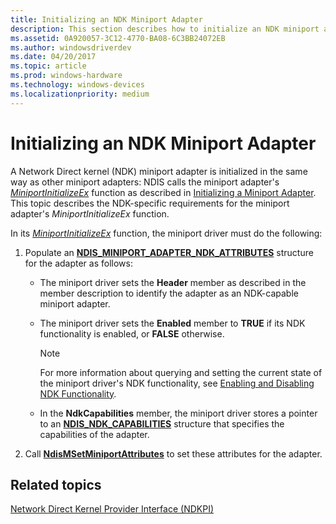 ```yaml
---
title: Initializing an NDK Miniport Adapter
description: This section describes how to initialize an NDK miniport adapter
ms.assetid: 0A920057-3C12-4770-BA08-6C3BB24072EB
ms.author: windowsdriverdev
ms.date: 04/20/2017
ms.topic: article
ms.prod: windows-hardware
ms.technology: windows-devices
ms.localizationpriority: medium
---
```


# Initializing an NDK Miniport Adapter


A Network Direct kernel (NDK) miniport adapter is initialized in the same way as other miniport adapters: NDIS calls the miniport adapter's [*MiniportInitializeEx*](https://msdn.microsoft.com/library/windows/hardware/ff559389) function as described in [Initializing a Miniport Adapter](initializing-a-miniport-adapter.md). This topic describes the NDK-specific requirements for the miniport adapter's *MiniportInitializeEx* function.

In its [*MiniportInitializeEx*](https://msdn.microsoft.com/library/windows/hardware/ff559389) function, the miniport driver must do the following:

1.  Populate an [**NDIS\_MINIPORT\_ADAPTER\_NDK\_ATTRIBUTES**](https://msdn.microsoft.com/library/windows/hardware/hh451558) structure for the adapter as follows:

    - The miniport driver sets the **Header** member as described in the member description to identify the adapter as an NDK-capable miniport adapter.

    - The miniport driver sets the **Enabled** member to **TRUE** if its NDK functionality is enabled, or **FALSE** otherwise.

        > [!NOTE]
        > For more information about querying and setting the current state of the miniport driver's NDK functionality, see [Enabling and Disabling NDK Functionality](enabling-and-disabling-ndk-functionality.md).         

    - In the **NdkCapabilities** member, the miniport driver stores a pointer to an [**NDIS\_NDK\_CAPABILITIES**](https://msdn.microsoft.com/library/windows/hardware/hh451560) structure that specifies the capabilities of the adapter.

2.  Call [**NdisMSetMiniportAttributes**](https://msdn.microsoft.com/library/windows/hardware/ff563672) to set these attributes for the adapter.

## Related topics


[Network Direct Kernel Provider Interface (NDKPI)](network-direct-kernel-programming-interface--ndkpi-.md)

 

 






